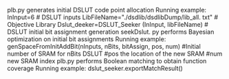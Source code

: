 plb.py generates initial DSLUT code point allocation
Running example:
InInput=6 # DSLUT inputs
LibFileName="./dsdlib/dsdlibDump/lib_all. txt" # Objective Library
Dslut_deeker=DSLUT_Seeker (InInput, libFileName) # DSLUT initial bit assignment generation
seekDslut. py performs Bayesian optimization on initial bit assignments
Running example:
genSpaceFromInitAddBit(nInputs, nBits, bitAssign, pos, num)
#Initial number of SRAM for nBits DSLUT
#pos   the location of the new SRAM
#num   new SRAM index
plb.py performs Boolean matching to obtain function coverage
Running example:
dslut_seeker.exportMatchResult()
